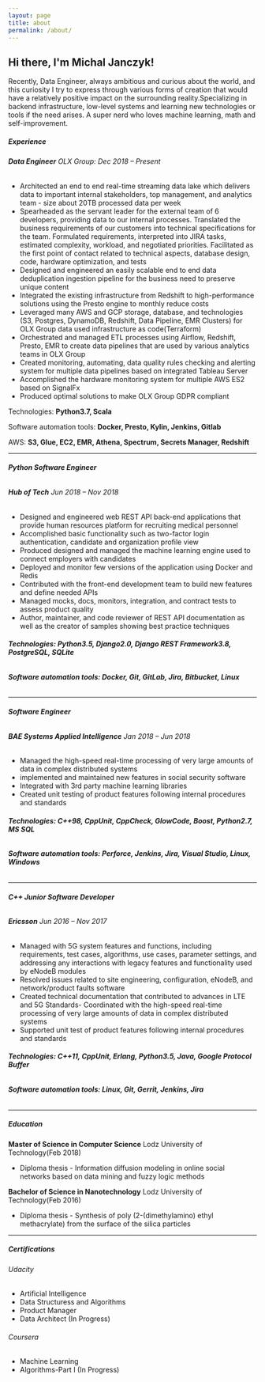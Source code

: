 ```yaml
---
layout: page
title: about
permalink: /about/
---
```

## Hi there, I'm Michal Janczyk!
Recently, Data Engineer, always ambitious and curious about the world, and this curiosity I try to express through various forms of creation that would have a relatively positive impact on the surrounding reality.Specializing in backend infrastructure, low-level systems and learning new technologies or tools if the need arises. A super nerd who loves machine learning, math and self-improvement.

##### **Experience**

###### **Data Engineer** OLX Group: Dec 2018 – Present

- Architected an end to end real-time streaming data lake which delivers data to important internal stakeholders, top management, and analytics team - size about 20TB processed data per week
- Spearheaded as the servant leader for the external team of 6 developers, providing data to our internal processes. Translated the business requirements of our customers into technical specifications for the team. Formulated requirements, interpreted into JIRA tasks, estimated complexity, workload, and negotiated priorities. Facilitated as the first point of contact related to technical aspects, database design, code, hardware optimization, and tests
- Designed and engineered an easily scalable end to end data deduplication ingestion pipeline for the business need to preserve unique content
- Integrated the existing infrastructure from Redshift to high-performance solutions using the Presto engine to monthly reduce costs
- Leveraged many AWS and GCP storage, database, and technologies (S3, Postgres, DynamoDB, Redshift, Data Pipeline, EMR Clusters) for OLX Group data used infrastructure as code(Terraform)
- Orchestrated and managed ETL processes using Airflow, Redshift, Presto, EMR to create data pipelines that are used by various analytics teams in OLX Group
- Created monitoring, automating, data quality rules checking and alerting system for multiple data pipelines based on integrated Tableau Server
- Accomplished the hardware monitoring system for multiple AWS ES2 based on SignalFx
- Produced optimal solutions to make OLX Group GDPR compliant

Technologies: **Python3.7, Scala**

Software automation tools: **Docker, Presto, Kylin, Jenkins, Gitlab**

AWS: **S3, Glue, EC2, EMR, Athena, Spectrum, Secrets Manager, Redshift**

----

###### **Python Software Engineer**

###### **Hub of Tech** Jun 2018 – Nov 2018

- Designed and engineered web REST API back-end applications that provide human resources platform for recruiting medical personnel
- Accomplished basic functionality such as two-factor login authentication, candidate and organization profile view
- Produced designed and managed the machine learning engine used to connect employers with candidates
- Deployed and monitor few versions of the application using Docker and Redis
- Contributed with the front-end development team to build new features and define needed APIs
- Managed mocks, docs, monitors, integration, and contract tests to assess product quality
- Author, maintainer, and code reviewer of REST API documentation as well as the creator of samples showing best practice techniques

###### **Technologies: Python3.5, Django2.0, Django REST Framework3.8, PostgreSQL, SQLite**

###### **Software automation tools: Docker, Git, GitLab, Jira, Bitbucket, Linux**

----

###### **Software Engineer**

###### **BAE Systems Applied Intelligence** Jan 2018 – Jun 2018

- Managed the high-speed real-time processing of very large amounts of data in complex distributed systems
- implemented and maintained new features in social security software
- Integrated with 3rd party machine learning libraries
- Created unit testing of product features following internal procedures and standards

###### **Technologies: C++98, CppUnit, CppCheck, GlowCode, Boost, Python2.7, MS SQL**

###### **Software automation tools: Perforce, Jenkins, Jira, Visual Studio, Linux, Windows**

----

###### **C++ Junior Software Developer**

###### **Ericsson** Jun 2016 – Nov 2017

- Managed with 5G system features and functions, including requirements, test cases, algorithms, use cases, parameter settings, and addressing any interactions with legacy features and functionality used by eNodeB modules
- Resolved issues related to site engineering, configuration, eNodeB, and network/product faults software
- Created technical documentation that contributed to advances in LTE and 5G Standards- Coordinated with the high-speed real-time processing of very large amounts of data in complex distributed systems
- Supported unit test of product features following internal procedures and standards

###### **Technologies: C++11, CppUnit, Erlang, Python3.5, Java, Google Protocol Buffer**

###### **Software automation tools: Linux, Git, Gerrit, Jenkins, Jira**

----

##### **Education**

**Master of Science in Computer Science**
Lodz University of Technology(Feb 2018)

- Diploma thesis - Information diffusion modeling in online social networks based on data mining and fuzzy logic methods

**Bachelor of Science in Nanotechnology**
Lodz University of Technology(Feb 2016)

- Diploma thesis - Synthesis of poly (2-(dimethylamino) ethyl methacrylate) from the surface of the silica particles

----

##### **Certifications**

###### Udacity

- Artificial Intelligence
- Data Structuress and Algorithms
- Product Manager
- Data Architect (In Progress)

###### Coursera

- Machine Learning
- Algorithms-Part I (In Progress)
